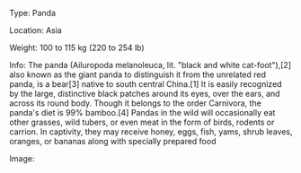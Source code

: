 Type: Panda

Location: Asia

Weight: 100 to 115 kg (220 to 254 lb)

Info: The panda (Ailuropoda melanoleuca, lit. "black and white cat-foot"),[2] also known as the giant panda to distinguish it from the unrelated red panda, is a bear[3] native to south central China.[1] It is easily recognized by the large, distinctive black patches around its eyes, over the ears, and across its round body. Though it belongs to the order Carnivora, the panda's diet is 99% bamboo.[4] Pandas in the wild will occasionally eat other grasses, wild tubers, or even meat in the form of birds, rodents or carrion. In captivity, they may receive honey, eggs, fish, yams, shrub leaves, oranges, or bananas along with specially prepared food

Image:
